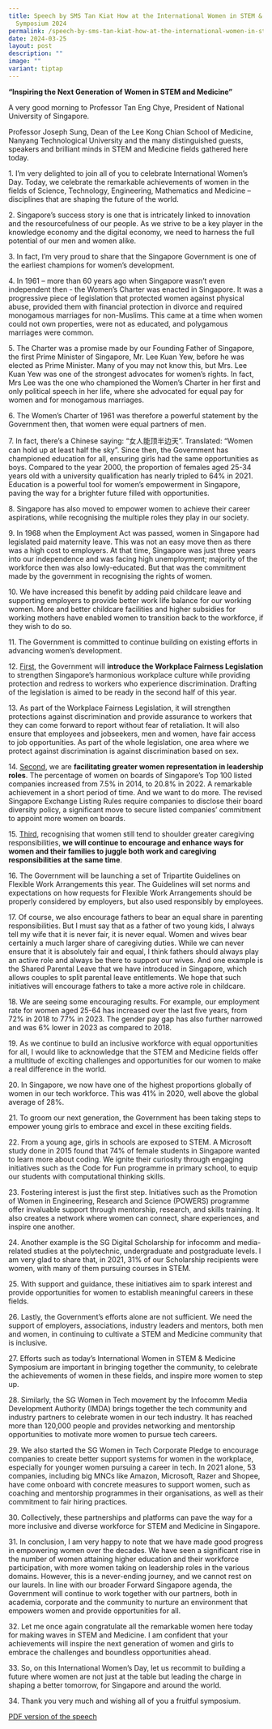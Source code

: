 ```yaml
---
title: Speech by SMS Tan Kiat How at the International Women in STEM & Medicine
  Symposium 2024
permalink: /speech-by-sms-tan-kiat-how-at-the-international-women-in-stem-medicine-symposium-2024/
date: 2024-03-25
layout: post
description: ""
image: ""
variant: tiptap
---
```

<p><strong>“Inspiring the Next Generation of Women in STEM and Medicine”</strong>
</p>
<p>A very good morning to Professor Tan Eng Chye, President of National University
of Singapore.</p>
<p>Professor Joseph Sung, Dean of the Lee Kong Chian School of Medicine,
Nanyang Technological University and the many distinguished guests, speakers
and brilliant minds in STEM and Medicine fields gathered here today.</p>
<p>1. I’m very delighted to join all of you to celebrate International Women’s
Day. Today, we celebrate the remarkable achievements of women in the fields
of Science, Technology, Engineering, Mathematics and Medicine – disciplines
that are shaping the future of the world.</p>
<p>2. Singapore’s success story is one that is intricately linked to innovation
and the resourcefulness of our people. As we strive to be a key player
in the knowledge economy and the digital economy, we need to harness the
full potential of our men and women alike.</p>
<p>3. In fact, I’m very proud to share that the Singapore Government is one
of the earliest champions for women’s development.</p>
<p>4. In 1961 – more than 60 years ago when Singapore wasn’t even independent
then - the Women’s Charter was enacted in Singapore. It was a progressive
piece of legislation that protected women against physical abuse, provided
them with financial protection in divorce and required monogamous marriages
for non-Muslims. This came at a time when women could not own properties,
were not as educated, and polygamous marriages were common.</p>
<p>5. The Charter was a promise made by our Founding Father of Singapore,
the first Prime Minister of Singapore, Mr. Lee Kuan Yew, before he was
elected as Prime Minister. Many of you may not know this, but Mrs. Lee
Kuan Yew was one of the strongest advocates for women’s rights. In fact,
Mrs Lee was the one who championed the Women’s Charter in her first and
only political speech in her life, where she advocated for equal pay for
women and for monogamous marriages.</p>
<p>6. The Women’s Charter of 1961 was therefore a powerful statement by the
Government then, that women were equal partners of men.</p>
<p>7. In fact, there’s a Chinese saying: “女人能顶半边天”. Translated: “Women can
hold up at least half the sky”. Since then, the Government has championed
education for all, ensuring girls had the same opportunities as boys. Compared
to the year 2000, the proportion of females aged 25-34 years old with a
university qualification has nearly tripled to 64% in 2021. Education is
a powerful tool for women’s empowerment in Singapore, paving the way for
a brighter future filled with opportunities.</p>
<p>8. Singapore has also moved to empower women to achieve their career aspirations,
while recognising the multiple roles they play in our society.</p>
<p>9. In 1968 when the Employment Act was passed, women in Singapore had
legislated paid maternity leave. This was not an easy move then as there
was a high cost to employers. At that time, Singapore was just three years
into our independence and was facing high unemployment; majority of the
workforce then was also lowly-educated. But that was the commitment made
by the government in recognising the rights of women.</p>
<p>10. We have increased this benefit by adding paid childcare leave and
supporting employers to provide better work life balance for our working
women. More and better childcare facilities and higher subsidies for working
mothers have enabled women to transition back to the workforce, if they
wish to do so.</p>
<p>11. The Government is committed to continue building on existing efforts
in advancing women’s development.</p>
<p>12. <u>First</u>, the Government will <strong>introduce the Workplace Fairness Legislation</strong> to
strengthen Singapore’s harmonious workplace culture while providing protection
and redress to workers who experience discrimination. Drafting of the legislation
is aimed to be ready in the second half of this year.</p>
<p>13. As part of the Workplace Fairness Legislation, it will strengthen
protections against discrimination and provide assurance to workers that
they can come forward to report without fear of retaliation. It will also
ensure that employees and jobseekers, men and women, have fair access to
job opportunities. As part of the whole legislation, one area where we
protect against discrimination is against discrimination based on sex.</p>
<p>14. <u>Second</u>, we are <strong>facilitating greater women representation in leadership roles</strong>.
The percentage of women on boards of Singapore’s Top 100 listed companies
increased from 7.5% in 2014, to 20.8% in 2022. A remarkable achievement
in a short period of time. And we want to do more. The revised Singapore
Exchange Listing Rules require companies to disclose their board diversity
policy, a significant move to secure listed companies’ commitment to appoint
more women on boards.</p>
<p>15. <u>Third</u>, recognising that women still tend to shoulder greater
caregiving responsibilities, <strong>we will continue to encourage and enhance ways for women and their families to juggle both work and caregiving responsibilities at the same time</strong>.</p>
<p>16. The Government will be launching a set of Tripartite Guidelines on
Flexible Work Arrangements this year. The Guidelines will set norms and
expectations on how requests for Flexible Work Arrangements should be properly
considered by employers, but also used responsibly by employees.</p>
<p>17. Of course, we also encourage fathers to bear an equal share in parenting
responsibilities. But I must say that as a father of two young kids, I
always tell my wife that it is never fair, it is never equal. Women and
wives bear certainly a much larger share of caregiving duties. While we
can never ensure that it is absolutely fair and equal, I think fathers
should always play an active role and always be there to support our wives.
And one example is the Shared Parental Leave that we have introduced in
Singapore, which allows couples to split parental leave entitlements. We
hope that such initiatives will encourage fathers to take a more active
role in childcare.</p>
<p>18. We are seeing some encouraging results. For example, our employment
rate for women aged 25-64 has increased over the last five years, from
72% in 2018 to 77% in 2023. The gender pay gap has also further narrowed
and was 6% lower in 2023 as compared to 2018.</p>
<p>19. As we continue to build an inclusive workforce with equal opportunities
for all, I would like to acknowledge that the STEM and Medicine fields
offer a multitude of exciting challenges and opportunities for our women
to make a real difference in the world.</p>
<p>20. In Singapore, we now have one of the highest proportions globally
of women in our tech workforce. This was 41% in 2020, well above the global
average of 28%.</p>
<p>21. To groom our next generation, the Government has been taking steps
to empower young girls to embrace and excel in these exciting fields.</p>
<p>22. From a young age, girls in schools are exposed to STEM. A Microsoft
study done in 2015 found that 74% of female students in Singapore wanted
to learn more about coding. We ignite their curiosity through engaging
initiatives such as the Code for Fun programme in primary school, to equip
our students with computational thinking skills.</p>
<p>23. Fostering interest is just the first step. Initiatives such as the
Promotion of Women in Engineering, Research and Science (POWERS) programme
offer invaluable support through mentorship, research, and skills training.
It also creates a network where women can connect, share experiences, and
inspire one another.</p>
<p>24. Another example is the SG Digital Scholarship for infocomm and media-related
studies at the polytechnic, undergraduate and postgraduate levels. I am
very glad to share that, in 2021, 31% of our Scholarship recipients were
women, with many of them pursuing courses in STEM.</p>
<p>25. With support and guidance, these initiatives aim to spark interest
and provide opportunities for women to establish meaningful careers in
these fields.</p>
<p>26. Lastly, the Government’s efforts alone are not sufficient. We need
the support of employers, associations, industry leaders and mentors, both
men and women, in continuing to cultivate a STEM and Medicine community
that is inclusive.</p>
<p>27. Efforts such as today’s International Women in STEM &amp; Medicine
Symposium are important in bringing together the community, to celebrate
the achievements of women in these fields, and inspire more women to step
up.</p>
<p>28. Similarly, the SG Women in Tech movement by the Infocomm Media Development
Authority (IMDA) brings together the tech community and industry partners
to celebrate women in our tech industry. It has reached more than 120,000
people and provides networking and mentorship opportunities to motivate
more women to pursue tech careers.</p>
<p>29. We also started the SG Women in Tech Corporate Pledge to encourage
companies to create better support systems for women in the workplace,
especially for younger women pursuing a career in tech. In 2021 alone,
53 companies, including big MNCs like Amazon, Microsoft, Razer and Shopee,
have come onboard with concrete measures to support women, such as coaching
and mentorship programmes in their organisations, as well as their commitment
to fair hiring practices.</p>
<p>30. Collectively, these partnerships and platforms can pave the way for
a more inclusive and diverse workforce for STEM and Medicine in Singapore.</p>
<p>31. In conclusion, I am very happy to note that we have made good progress
in empowering women over the decades. We have seen a significant rise in
the number of women attaining higher education and their workforce participation,
with more women taking on leadership roles in the various domains. However,
this is a never-ending journey, and we cannot rest on our laurels. In line
with our broader Forward Singapore agenda, the Government will continue
to work together with our partners, both in academia, corporate and the
community to nurture an environment that empowers women and provide opportunities
for all.</p>
<p>32. Let me once again congratulate all the remarkable women here today
for making waves in STEM and Medicine. I am confident that your achievements
will inspire the next generation of women and girls to embrace the challenges
and boundless opportunities ahead.</p>
<p>33. So, on this International Women’s Day, let us recommit to building
a future where women are not just at the table but leading the charge in
shaping a better tomorrow, for Singapore and around the world.</p>
<p>34. Thank you very much and wishing all of you a fruitful symposium.</p>
<p><a href="/files/Speeches 2024/Transcript__SMS_Tan_s_Speech_for_International_Women_in_STEM___Medicine_Symposium_2024.pdf" rel="noopener noreferrer nofollow" target="_blank">PDF version of the speech</a>
</p>